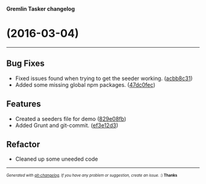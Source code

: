 __Gremlin Tasker changelog__

#   (2016-03-04)



---

## Bug Fixes

- Fixed issues found when trying to get the seeder working.
  ([acbb8c31](git@github.com:mattdharmon/gremlinTasker/commit/acbb8c316e05753b06e12028cc143bde386dec08))
- Added some missing global npm packages.
  ([47dc0fec](git@github.com:mattdharmon/gremlinTasker/commit/47dc0fecfefacc8d41992102a85c0e52e097a060))


## Features

- Created a seeders file for demo
  ([829e08fb](git@github.com:mattdharmon/gremlinTasker/commit/829e08fb27f2c48707f71f07af4af699be610b16))
- Added Grunt and git-commit.
  ([ef3e12d3](git@github.com:mattdharmon/gremlinTasker/commit/ef3e12d31709e73970981e99c55562de25ce0e86))


## Refactor

- Cleaned up some uneeded code



---
<sub><sup>*Generated with [git-changelog](https://github.com/rafinskipg/git-changelog). If you have any problem or suggestion, create an issue.* :) **Thanks** </sub></sup>